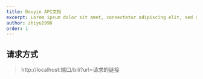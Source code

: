 ```yaml
---
title: Douyin API文档
excerpt: Lorem ipsum dolor sit amet, consectetur adipiscing elit, sed do eiusmod tempor incididunt ut labore et dolore magna aliqua. Praesent elementum facilisis leo vel fringilla est ullamcorper eget. At imperdiet dui accumsan sit amet nulla facilities morbi tempus.
author: zhiyu1998
order: 1
---
```


## 请求方式

> http://localhost:端口/bili?url=请求的链接